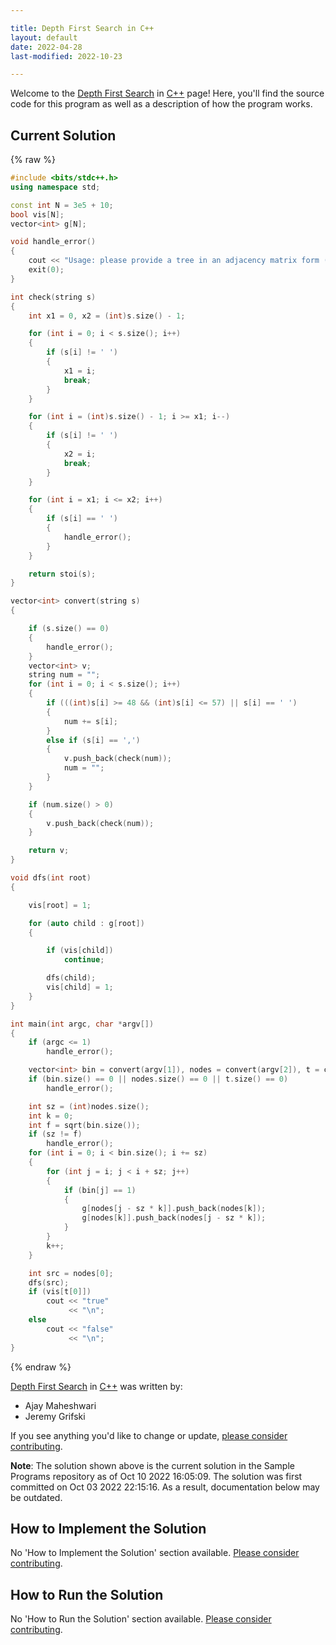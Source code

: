 ```yaml
---

title: Depth First Search in C++
layout: default
date: 2022-04-28
last-modified: 2022-10-23

---
```


Welcome to the [Depth First Search](https://sampleprograms.io/projects/depth-first-search) in [C++](https://sampleprograms.io/languages/c-plus-plus) page! Here, you'll find the source code for this program as well as a description of how the program works.

## Current Solution

{% raw %}

```c++
#include <bits/stdc++.h>
using namespace std;

const int N = 3e5 + 10;
bool vis[N];
vector<int> g[N];

void handle_error()
{
    cout << "Usage: please provide a tree in an adjacency matrix form (\"0, 1, 1, 0, 0, 1, 0, 0, 0, 0, 1, 0, 0, 1, 1, 0, 0, 1, 0, 0, 0, 0, 1, 0, 0\") together with a list of vertex values (\"1, 3, 5, 2, 4\") and the integer to find (\"4\")\n";
    exit(0);
}

int check(string s)
{
    int x1 = 0, x2 = (int)s.size() - 1;

    for (int i = 0; i < s.size(); i++)
    {
        if (s[i] != ' ')
        {
            x1 = i;
            break;
        }
    }

    for (int i = (int)s.size() - 1; i >= x1; i--)
    {
        if (s[i] != ' ')
        {
            x2 = i;
            break;
        }
    }

    for (int i = x1; i <= x2; i++)
    {
        if (s[i] == ' ')
        {
            handle_error();
        }
    }

    return stoi(s);
}

vector<int> convert(string s)
{

    if (s.size() == 0)
    {
        handle_error();
    }
    vector<int> v;
    string num = "";
    for (int i = 0; i < s.size(); i++)
    {
        if (((int)s[i] >= 48 && (int)s[i] <= 57) || s[i] == ' ')
        {
            num += s[i];
        }
        else if (s[i] == ',')
        {
            v.push_back(check(num));
            num = "";
        }
    }

    if (num.size() > 0)
    {
        v.push_back(check(num));
    }

    return v;
}

void dfs(int root)
{

    vis[root] = 1;

    for (auto child : g[root])
    {

        if (vis[child])
            continue;

        dfs(child);
        vis[child] = 1;
    }
}

int main(int argc, char *argv[])
{
    if (argc <= 1)
        handle_error();

    vector<int> bin = convert(argv[1]), nodes = convert(argv[2]), t = convert(argv[3]);
    if (bin.size() == 0 || nodes.size() == 0 || t.size() == 0)
        handle_error();

    int sz = (int)nodes.size();
    int k = 0;
    int f = sqrt(bin.size());
    if (sz != f)
        handle_error();
    for (int i = 0; i < bin.size(); i += sz)
    {
        for (int j = i; j < i + sz; j++)
        {
            if (bin[j] == 1)
            {
                g[nodes[j - sz * k]].push_back(nodes[k]);
                g[nodes[k]].push_back(nodes[j - sz * k]);
            }
        }
        k++;
    }

    int src = nodes[0];
    dfs(src);
    if (vis[t[0]])
        cout << "true"
             << "\n";
    else
        cout << "false"
             << "\n";
}
```

{% endraw %}

[Depth First Search](https://sampleprograms.io/projects/depth-first-search) in [C++](https://sampleprograms.io/languages/c-plus-plus) was written by:

- Ajay Maheshwari
- Jeremy Grifski

If you see anything you'd like to change or update, [please consider contributing](https://github.com/TheRenegadeCoder/sample-programs).

**Note**: The solution shown above is the current solution in the Sample Programs repository as of Oct 10 2022 16:05:09. The solution was first committed on Oct 03 2022 22:15:16. As a result, documentation below may be outdated.

## How to Implement the Solution

No 'How to Implement the Solution' section available. [Please consider contributing](https://github.com/TheRenegadeCoder/sample-programs-website).

## How to Run the Solution

No 'How to Run the Solution' section available. [Please consider contributing](https://github.com/TheRenegadeCoder/sample-programs-website).